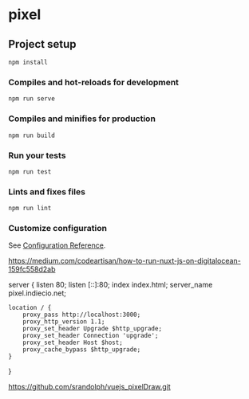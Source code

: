 # pixel

## Project setup
```
npm install
```

### Compiles and hot-reloads for development
```
npm run serve
```

### Compiles and minifies for production
```
npm run build
```

### Run your tests
```
npm run test
```

### Lints and fixes files
```
npm run lint
```

### Customize configuration
See [Configuration Reference](https://cli.vuejs.org/config/).


https://medium.com/codeartisan/how-to-run-nuxt-js-on-digitalocean-159fc558d2ab

server {
    listen 80;
    listen [::]:80;
    index index.html;
    server_name pixel.indiecio.net;

    location / {
        proxy_pass http://localhost:3000;
        proxy_http_version 1.1;
        proxy_set_header Upgrade $http_upgrade;
        proxy_set_header Connection 'upgrade';
        proxy_set_header Host $host;
        proxy_cache_bypass $http_upgrade;
    }
}

https://github.com/srandolph/vuejs_pixelDraw.git
